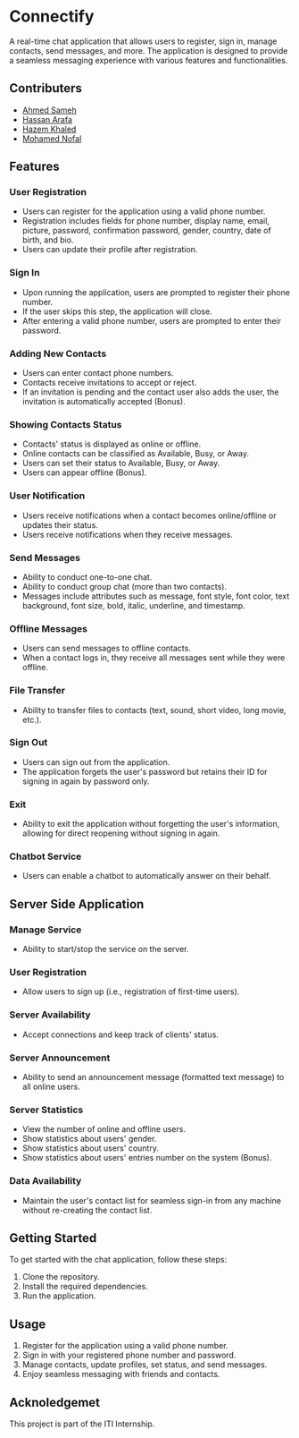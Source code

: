 

# Connectify

A real-time chat application that allows users to register, sign in, manage contacts, send messages, and more. The application is designed to provide a seamless messaging experience with various features and functionalities.

## Contributers

- [Ahmed Sameh](https://github.com/ENG-AhmedSameh)
- [Hassan Arafa](https://github.com/hassanarafa)
- [Hazem Khaled](https://github.com/hazemkhaled98)
- [Mohamed Nofal](https://github.com/MANofal)

## Features

### User Registration
- Users can register for the application using a valid phone number.
- Registration includes fields for phone number, display name, email, picture, password, confirmation password, gender, country, date of birth, and bio.
- Users can update their profile after registration.

### Sign In
- Upon running the application, users are prompted to register their phone number.
- If the user skips this step, the application will close.
- After entering a valid phone number, users are prompted to enter their password.

### Adding New Contacts
- Users can enter contact phone numbers.
- Contacts receive invitations to accept or reject.
- If an invitation is pending and the contact user also adds the user, the invitation is automatically accepted (Bonus).

### Showing Contacts Status
- Contacts' status is displayed as online or offline.
- Online contacts can be classified as Available, Busy, or Away.
- Users can set their status to Available, Busy, or Away.
- Users can appear offline (Bonus).

### User Notification
- Users receive notifications when a contact becomes online/offline or updates their status.
- Users receive notifications when they receive messages.

### Send Messages
- Ability to conduct one-to-one chat.
- Ability to conduct group chat (more than two contacts).
- Messages include attributes such as message, font style, font color, text background, font size, bold, italic, underline, and timestamp.

### Offline Messages
- Users can send messages to offline contacts.
- When a contact logs in, they receive all messages sent while they were offline.

### File Transfer
- Ability to transfer files to contacts (text, sound, short video, long movie, etc.).

### Sign Out
- Users can sign out from the application.
- The application forgets the user's password but retains their ID for signing in again by password only.

### Exit
- Ability to exit the application without forgetting the user's information, allowing for direct reopening without signing in again.

### Chatbot Service
- Users can enable a chatbot to automatically answer on their behalf.

## Server Side Application

### Manage Service
- Ability to start/stop the service on the server.

### User Registration
- Allow users to sign up (i.e., registration of first-time users).

### Server Availability
- Accept connections and keep track of clients' status.

### Server Announcement
- Ability to send an announcement message (formatted text message) to all online users.

### Server Statistics
- View the number of online and offline users.
- Show statistics about users' gender.
- Show statistics about users' country.
- Show statistics about users' entries number on the system (Bonus).

### Data Availability
- Maintain the user's contact list for seamless sign-in from any machine without re-creating the contact list.

## Getting Started

To get started with the chat application, follow these steps:

1. Clone the repository.
2. Install the required dependencies.
3. Run the application.

## Usage

1. Register for the application using a valid phone number.
2. Sign in with your registered phone number and password.
3. Manage contacts, update profiles, set status, and send messages.
4. Enjoy seamless messaging with friends and contacts.

## Acknoledgemet

This project is part of the ITI Internship.
